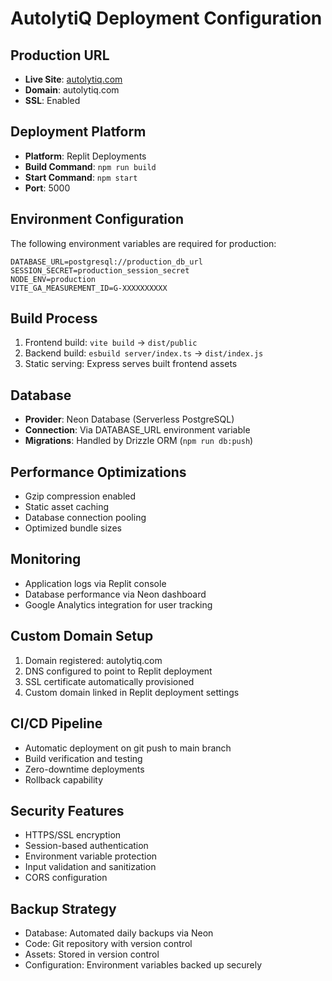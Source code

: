 # AutolytiQ Deployment Configuration

## Production URL
- **Live Site**: [autolytiq.com](https://autolytiq.com)
- **Domain**: autolytiq.com
- **SSL**: Enabled

## Deployment Platform
- **Platform**: Replit Deployments
- **Build Command**: `npm run build`
- **Start Command**: `npm start`
- **Port**: 5000

## Environment Configuration
The following environment variables are required for production:

```env
DATABASE_URL=postgresql://production_db_url
SESSION_SECRET=production_session_secret
NODE_ENV=production
VITE_GA_MEASUREMENT_ID=G-XXXXXXXXXX
```

## Build Process
1. Frontend build: `vite build` → `dist/public`
2. Backend build: `esbuild server/index.ts` → `dist/index.js`
3. Static serving: Express serves built frontend assets

## Database
- **Provider**: Neon Database (Serverless PostgreSQL)
- **Connection**: Via DATABASE_URL environment variable
- **Migrations**: Handled by Drizzle ORM (`npm run db:push`)

## Performance Optimizations
- Gzip compression enabled
- Static asset caching
- Database connection pooling
- Optimized bundle sizes

## Monitoring
- Application logs via Replit console
- Database performance via Neon dashboard
- Google Analytics integration for user tracking

## Custom Domain Setup
1. Domain registered: autolytiq.com
2. DNS configured to point to Replit deployment
3. SSL certificate automatically provisioned
4. Custom domain linked in Replit deployment settings

## CI/CD Pipeline
- Automatic deployment on git push to main branch
- Build verification and testing
- Zero-downtime deployments
- Rollback capability

## Security Features
- HTTPS/SSL encryption
- Session-based authentication
- Environment variable protection
- Input validation and sanitization
- CORS configuration

## Backup Strategy
- Database: Automated daily backups via Neon
- Code: Git repository with version control
- Assets: Stored in version control
- Configuration: Environment variables backed up securely